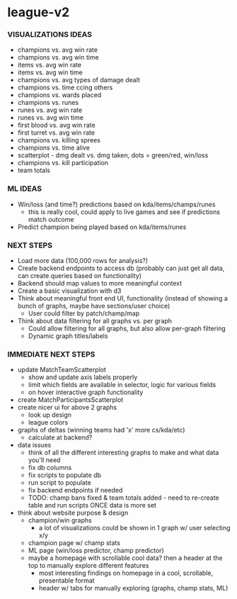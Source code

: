 # league-v2

### VISUALIZATIONS IDEAS
- champions vs. avg win rate
- champions vs. avg win time
- items vs. avg win rate
- items vs. avg win time
- champions vs. avg types of damage dealt
- champions vs. time ccing others
- champions vs. wards placed
- champions vs. runes
- runes vs. avg win rate
- runes vs. avg win time
- first blood vs. avg win rate
- first turret vs. avg win rate
- champions vs. killing sprees
- champions vs. time alive
- scatterplot - dmg dealt vs. dmg taken, dots = green/red, win/loss
- champions vs. kill participation
- team totals

### ML IDEAS
- Win/loss (and time?) predictions based on kda/items/champs/runes
  - this is really cool, could apply to live games and see if predictions match outcome
- Predict champion being played based on kda/items/runes

### NEXT STEPS
- Load more data (100,000 rows for analysis?)
- Create backend endpoints to access db (probably can just get all data, can create queries based on functionality)
- Backend should map values to more meaningful context
- Create a basic visualization with d3
- Think about meaningful front end UI, functionality (instead of showing a bunch of graphs, maybe have sections/user choice)
  - User could filter by patch/champ/map
- Think about data filtering for all graphs vs. per graph
    - Could allow filtering for all graphs, but also allow per-graph filtering
    - Dynamic graph titles/labels

### IMMEDIATE NEXT STEPS
- update MatchTeamScatterplot
    - show and update axis labels properly
    - limit which fields are available in selector, logic for various fields
    - on hover interactive graph functionality
- create MatchParticipantsScatterplot
- create nicer ui for above 2 graphs
    - look up design
    - league colors
- graphs of deltas (winning teams had 'x' more cs/kda/etc)
    - calculate at backend?
- data issues
    - think of all the different interesting graphs to make and what data you'll need
    - fix db columns
    - fix scripts to populate db
    - run script to populate
    - fix backend endpoints if needed
    - TODO: champ bans fixed & team totals added - need to re-create table and run scripts ONCE data is more set
- think about website purpose & design
    - champion/win graphs
        - a lot of visualizations could be shown in 1 graph w/ user selecting x/y
    - champion page w/ champ stats
    - ML page (win/loss predictor, champ predictor)
    - maybe a homepage with scrollable cool data? then a header at the top to manually explore different features
        - most interesting findings on homepage in a cool, scrollable, presentable format
        - header w/ tabs for manually exploring (graphs, champ stats, ML)
